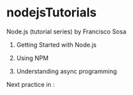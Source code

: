 # nodejsTutorials
Node.js (tutorial series)  by Francisco Sosa

1. Getting Started with Node.js

2. Using NPM

3. Understanding async programming

Next practice in :
 
